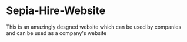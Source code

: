 # Sepia-Hire-Website

This is an amazingly desgned website which can be used by companies
and can be used as a company's website
